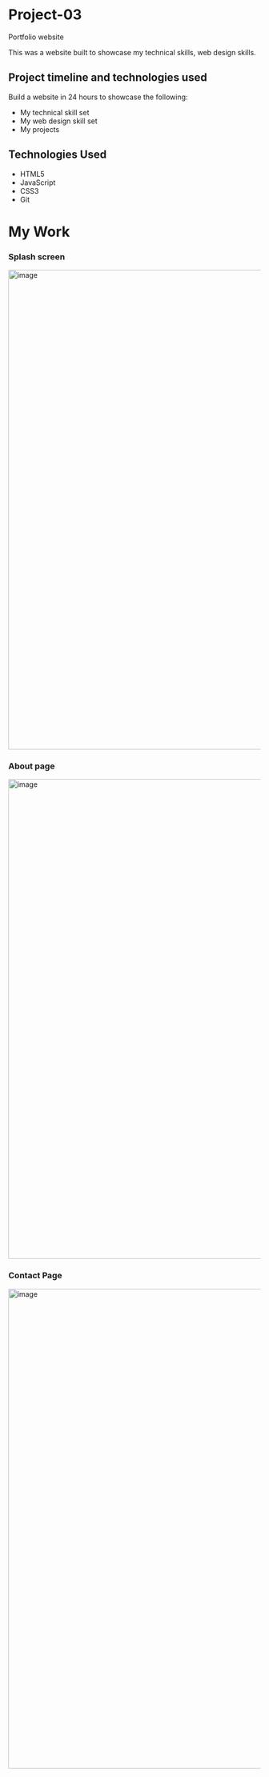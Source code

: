 # Project-03
Portfolio website 

This was a website built to showcase my technical skills, web design skills.

## Project timeline and technologies used
Build a website in 24 hours to showcase the following:

- My technical skill set
- My web design skill set
- My projects

## Technologies Used
- HTML5
- JavaScript
- CSS3
- Git

# My Work
### Splash screen
<img width="959" alt="image" src="https://github.com/user-attachments/assets/8dc94908-fe5b-4459-b45d-3a2cf362a589">

### About page
<img width="959" alt="image" src="https://github.com/user-attachments/assets/6e01fa48-e859-4a6e-84b5-e7873751a387">

### Contact Page
<img width="959" alt="image" src="https://github.com/user-attachments/assets/dc6a4353-8a2b-4de7-8dbe-226693ea5fc8">

